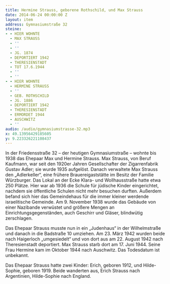 ```yaml
---
title: Hermine Strauss, geborene Rothschild, und Max Strauss
date: 2014-06-24 00:00:00 Z
layout: item
address: Gymnasiumstraße 32
steine:
- - HIER WOHNTE
  - MAX STRAUSS
  - ''
  - ''
  - JG. 1874
  - DEPORTIERT 1942
  - THERESIENSTADT
  - TOT 17.6.1944
  - ''
  - ''
- - HIER WOHNTE
  - HERMINE STRAUSS
  - ''
  - GEB. ROTHSCHILD
  - JG. 1886
  - DEPORTIERT 1942
  - THERESIENSTADT
  - ERMORDET 1944
  - AUSCHWITZ
  - ''
audio: /audio/gymnasiumstrasse-32.mp3
x: 49.13956429185605
y: 9.223326221108437
---
```


In der Friedensstraße 32 – der heutigen Gymnasiumstraße – wohnte bis 1938 das Ehepaar Max und Hermine Strauss. Max Strauss, von Beruf Kaufmann, war seit den 1920er Jahren Gesellschafter der Zigarrenfabrik Gustav Adler; sie wurde 1935 aufgelöst. Danach verwaltete Max Strauss den „Adlerkeller“, eine frühere Brauereigaststätte im Besitz der Familie Würzburger. Das Lokal an der Ecke Klara- und Wollhausstraße hatte etwa 250 Plätze. Hier war ab 1936 die Schule für jüdische Kinder eingerichtet, nachdem sie öffentliche Schulen nicht mehr besuchen durften. Außerdem befand sich hier das Gemeindehaus für die immer kleiner werdende israelitische Gemeinde. Am 9. November 1938 wurde das Gebäude von einer Nazibande verwüstet und größere Mengen an Einrichtungsgegenständen, auch Geschirr und Gläser, blindwütig zerschlagen.

Das Ehepaar Strauss musste nun in ein „Judenhaus“ in der Wilhelmstraße und danach in die Badstraße 10 umziehen. Am 23. März 1942 wurden beide nach Haigerloch „umgesiedelt“ und von dort aus am 22. August 1942 nach Theresienstadt deportiert. Max Strauss starb dort am 17. Juni 1944. Seine Frau Hermine kam im Oktober 1944 nach Auschwitz. Das Todesdatum ist unbekannt.

Das Ehepaar Strauss hatte zwei Kinder: Erich, geboren 1912, und Hilde-Sophie, geboren 1919. Beide wanderten aus, Erich Strauss nach Argentinien, Hilde-Sophie nach England. 
